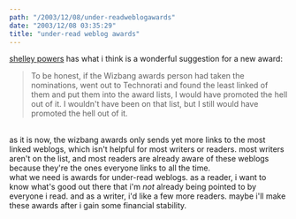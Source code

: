 ```yaml
---
path: "/2003/12/08/under-readweblogawards" 
date: "2003/12/08 03:35:29" 
title: "under-read weblog awards" 
---
```

<a href="http://weblog.burningbird.net/fires/connecting/invisible.htm">shelley powers</a> has what i think is a wonderful suggestion for a new award:<br><blockquote>To be honest, if the Wizbang awards person had taken the nominations, went out to Technorati and found the least linked of them and put them into the award lists, I would have promoted the hell out of it. I wouldn't have been on that list, but I still would have promoted the hell out of it.</blockquote><br>as it is now, the wizbang awards only sends yet more links to the most linked weblogs, which isn't helpful for most writers or readers. most writers aren't on the list, and most readers are already aware of these weblogs because they're the ones everyone links to all the time.<br>what we need is awards for under-read weblogs. as a reader, i want to know what's good out there that i'm *not* already being pointed to by everyone i read. and as a writer, i'd like a few more readers. maybe i'll make these awards after i gain some financial stability.